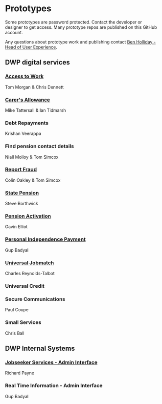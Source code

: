 # Prototypes

Some prototypes are password protected. Contact the developer or designer to get access. Many prototype repos are published on this GitHub account.

Any questions about prototype work and publishing contact [Ben Holliday - Head of User Experience](mailto:ben.holliday@dwp.gsi.gov.uk).

## DWP digital services

### [Access to Work](https://accesstowork.herokuapp.com/)

Tom Morgan & Chris Dennett

### [Carer's Allowance](https://dwp-story.3cbeta.co.uk/URSept/)

Mike Tattersall & Ian Tidmarsh

### Debt Repayments

Krishan Veerappa

### Find pension contact details

Niall Molloy & Tom Simcox

### [Report Fraud](http://rcm-prototype-c.herokuapp.com/rcm/report-benefit-fraud)

Colin Oakley & Tom Simcox

### [State Pension](http://nisp.herokuapp.com)

Steve Borthwick

### [Pension Activation](http://pure-citadel-6720.herokuapp.com)

Gavin Elliot

### [Personal Independence Payment](http://pip-alpha.herokuapp.com)

Gup Badyal

### [Universal Jobmatch](https://uj2-prototype.herokuapp.com)

Charles Reynolds-Talbot

### Universal Credit

### Secure Communications

Paul Coupe

### Small Services

Chris Ball

## DWP Internal Systems

### [Jobseeker Services - Admin Interface](https://clean-test.herokuapp.com/)

Richard Payne

### Real Time Information - Admin Interface

Gup Badyal